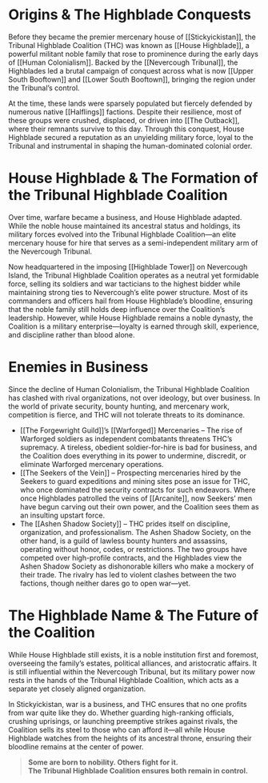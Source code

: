 # **Origins & The Highblade Conquests**

Before they became the premier mercenary house of [[Stickyickistan]], the Tribunal Highblade Coalition (THC) was known as [[House Highblade]], a powerful militant noble family that rose to prominence during the early days of [[Human Colonialism]]. Backed by the [[Nevercough Tribunal]], the Highblades led a brutal campaign of conquest across what is now [[Upper South Booftown]] and [[Lower South Booftown]], bringing the region under the Tribunal’s control.

At the time, these lands were sparsely populated but fiercely defended by numerous native [[Halflings]] factions. Despite their resilience, most of these groups were crushed, displaced, or driven into [[The Outback]], where their remnants survive to this day. Through this conquest, House Highblade secured a reputation as an unyielding military force, loyal to the Tribunal and instrumental in shaping the human-dominated colonial order.
# **House Highblade & The Formation of the Tribunal Highblade Coalition**

Over time, warfare became a business, and House Highblade adapted. While the noble house maintained its ancestral status and holdings, its military forces evolved into the Tribunal Highblade Coalition—an elite mercenary house for hire that serves as a semi-independent military arm of the Nevercough Tribunal.

Now headquartered in the imposing [[Highblade Tower]] on Nevercough Island, the Tribunal Highblade Coalition operates as a neutral yet formidable force, selling its soldiers and war tacticians to the highest bidder while maintaining strong ties to Nevercough’s elite power structure. Most of its commanders and officers hail from House Highblade’s bloodline, ensuring that the noble family still holds deep influence over the Coalition’s leadership. However, while House Highblade remains a noble dynasty, the Coalition is a military enterprise—loyalty is earned through skill, experience, and discipline rather than blood alone.
# **Enemies in Business**

Since the decline of Human Colonialism, the Tribunal Highblade Coalition has clashed with rival organizations, not over ideology, but over business. In the world of private security, bounty hunting, and mercenary work, competition is fierce, and THC will not tolerate threats to its dominance.

- [[The Forgewright Guild]]’s [[Warforged]] Mercenaries – The rise of Warforged soldiers as independent combatants threatens THC’s supremacy. A tireless, obedient soldier-for-hire is bad for business, and the Coalition does everything in its power to undermine, discredit, or eliminate Warforged mercenary operations.
- [[The Seekers of the Vein]] – Prospecting mercenaries hired by the Seekers to guard expeditions and mining sites pose an issue for THC, who once dominated the security contracts for such endeavors. Where once Highblades patrolled the veins of [[Arcanite]], now Seekers’ men have begun carving out their own power, and the Coalition sees them as an insulting upstart force.
- The [[Ashen Shadow Society]] – THC prides itself on discipline, organization, and professionalism. The Ashen Shadow Society, on the other hand, is a guild of lawless bounty hunters and assassins, operating without honor, codes, or restrictions. The two groups have competed over high-profile contracts, and the Highblades view the Ashen Shadow Society as dishonorable killers who make a mockery of their trade. The rivalry has led to violent clashes between the two factions, though neither dares go to open war—yet.
# **The Highblade Name & The Future of the Coalition**

While House Highblade still exists, it is a noble institution first and foremost, overseeing the family’s estates, political alliances, and aristocratic affairs. It is still influential within the Nevercough Tribunal, but its military power now rests in the hands of the Tribunal Highblade Coalition, which acts as a separate yet closely aligned organization.

In Stickyickistan, war is a business, and THC ensures that no one profits from war quite like they do. Whether guarding high-ranking officials, crushing uprisings, or launching preemptive strikes against rivals, the Coalition sells its steel to those who can afford it—all while House Highblade watches from the heights of its ancestral throne, ensuring their bloodline remains at the center of power.

> **Some are born to nobility. Others fight for it.**  
> **The Tribunal Highblade Coalition ensures both remain in control.**